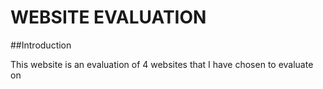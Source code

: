 # WEBSITE EVALUATION

##Introduction

This website is an evaluation of 4 websites that I have chosen to evaluate on 

